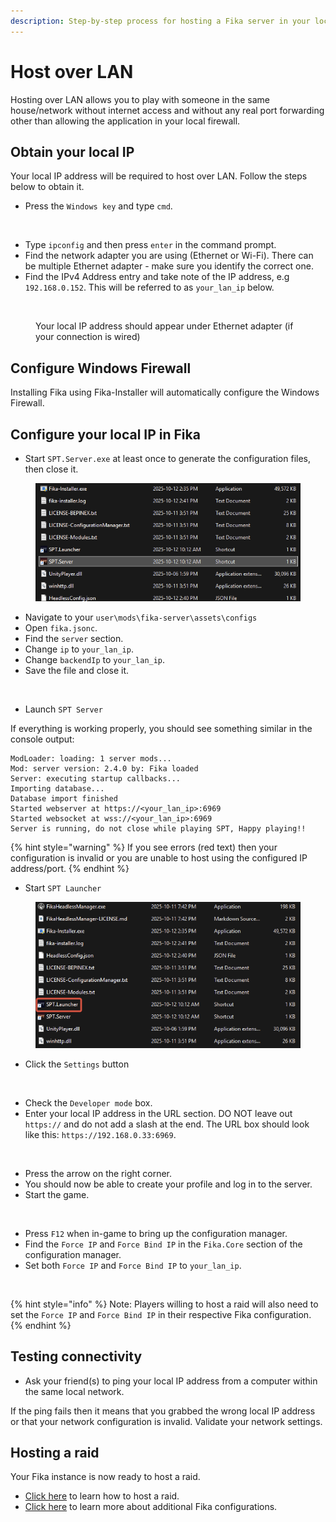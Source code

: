 ```yaml
---
description: Step-by-step process for hosting a Fika server in your local network.
---
```


# Host over LAN

Hosting over LAN allows you to play with someone in the same house/network without internet access and without any real port forwarding other than allowing the application in your local firewall.

## Obtain your local IP

Your local IP address will be required to host over LAN. Follow the steps below to obtain it.

* Press the `Windows key` and type `cmd`.

<figure><img src="../.gitbook/assets/win_run_cmd.png" alt="" width="563"><figcaption></figcaption></figure>

* Type `ipconfig` and then press `enter` in the command prompt.
* Find the network adapter you are using (Ethernet or Wi-Fi). There can be multiple Ethernet adapter - make sure you identify the correct one.
* Find the IPv4 Address entry and take note of the IP address, e.g `192.168.0.152`. This will be referred to as `your_lan_ip` below.

<figure><img src="../.gitbook/assets/fika_ipconfig.png" alt=""><figcaption><p>Your local IP address should appear under Ethernet adapter (if your connection is wired)</p></figcaption></figure>

## Configure Windows Firewall

Installing Fika using Fika-Installer will automatically configure the Windows Firewall.

## Configure your local IP in Fika

* Start `SPT.Server.exe` at least once to generate the configuration files, then close it.

<figure><img src="../.gitbook/assets/https___files.gitbook.com_v0_b_gitbook-x-prod.appspot.com_o_spaces_2FKIBpsnthxy8OSpsWzsDI_2Fuploads_2FtXMCT7qmRaqYnXrLE8Tr_2Fhttps___files.gitbook.com_v0_b_gitbook-x-prod.appspot.com_o_spaces_2FKIBpsnthxy8OSpsWzs.png" alt=""><figcaption></figcaption></figure>

* Navigate to your `user\mods\fika-server\assets\configs`&#x20;
* Open `fika.jsonc`.
* Find the `server` section.
* Change `ip` to `your_lan_ip`.
* Change `backendIp` to `your_lan_ip`.
* Save the file and close it.

<figure><img src="../.gitbook/assets/fika_jsonc_lan.png" alt=""><figcaption></figcaption></figure>

* Launch `SPT Server`

If everything is working properly, you should see something similar in the console output:

```
ModLoader: loading: 1 server mods...
Mod: server version: 2.4.0 by: Fika loaded
Server: executing startup callbacks...
Importing database...
Database import finished
Started webserver at https://<your_lan_ip>:6969
Started websocket at wss://<your_lan_ip>:6969
Server is running, do not close while playing SPT, Happy playing!!
```

{% hint style="warning" %}
If you see errors (red text) then your configuration is invalid or you are unable to host using the configured IP address/port.
{% endhint %}

* Start `SPT Launcher`

<figure><img src="../.gitbook/assets/https___files.gitbook.com_v0_b_gitbook-x-prod.appspot.com_o_spaces_2FKIBpsnthxy8OSpsWzsDI_2Fuploads_2FQIK2fJ1ONoqXIAA3v9tl_2Fhttps___files.gitbook.com_v0_b_gitbook-x-prod.appspot.com_o_spaces_2FKIBpsnthxy8OSpsWzs.png" alt=""><figcaption></figcaption></figure>

* Click the `Settings` button

<figure><img src="../.gitbook/assets/https___files.gitbook.com_v0_b_gitbook-x-prod.appspot.com_o_spaces_2FKIBpsnthxy8OSpsWzsDI_2Fuploads_2FqwHM3gxlwjEsrugHTtc0_2Fimage (1).avif" alt=""><figcaption></figcaption></figure>

* Check the `Developer mode` box.
* Enter your local IP address in the URL section. DO NOT leave out `https://` and do not add a slash at the end. The URL box should look like this: `https://192.168.0.33:6969`.

<figure><img src="../.gitbook/assets/https___files.gitbook.com_v0_b_gitbook-x-prod.appspot.com_o_spaces_2FKIBpsnthxy8OSpsWzsDI_2Fuploads_2FRJRDafOFXrz8sQBMXNfo_2Fimage (1).avif" alt=""><figcaption></figcaption></figure>

* Press the arrow on the right corner.
* You should now be able to create your profile and log in to the server.
* Start the game.

<figure><img src="../.gitbook/assets/https___files.gitbook.com_v0_b_gitbook-x-prod.appspot.com_o_spaces_2FKIBpsnthxy8OSpsWzsDI_2Fuploads_2FVhkOgEbLlzyx9kazRxLl_2Fimage.avif" alt=""><figcaption></figcaption></figure>

* Press `F12` when in-game to bring up the configuration manager.
* Find the `Force IP` and `Force Bind IP` in the `Fika.Core` section of the configuration manager.
* Set both `Force IP` and `Force Bind IP` to `your_lan_ip`.

<figure><img src="../.gitbook/assets/fika_lan_f12.png" alt=""><figcaption></figcaption></figure>

{% hint style="info" %}
Note: Players willing to host a raid will also need to set the `Force IP` and `Force Bind IP` in their respective Fika configuration.
{% endhint %}

## Testing connectivity

* Ask your friend(s) to ping your local IP address from a computer within the same local network.

If the ping fails then it means that you grabbed the wrong local IP address or that your network configuration is invalid. Validate your network settings.

## Hosting a raid

Your Fika instance is now ready to host a raid.

* [Click here](../playing-fika.md#hosting-a-raid) to learn how to host a raid.
* [Click here](../fika-configuration/) to learn more about additional Fika configurations.
